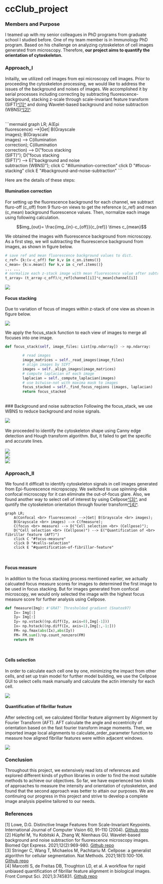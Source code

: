 # ccClub_project

### Members and Purpose
I teamed up with my senior colleagues in PhD programs from graduate school I studied before. One of my team member is in Immunology PhD program. Based on his challenge on analyzing cytoskeleton of cell images generated from microscopy. Therefore, **our project aims to quantify the orientation of cytoskeleton.**

### Approach_I
Initailly, we utilized cell images from epi microscopy cell images. Prior to proceeding the cytoskeleton processing, we would like to address the issues of the background and noises of images. We accomplished it by serial processes including correcting by subtracting fluorescence-background, stacking z-scale through scale-invariant feature transform (SIFT)[^[1]^](#1) and doing Wavelet-based background and noise subtraction (WBNS)[^[2]^](#2).  

<br>  
```mermaid  
graph LR;
    A(Epi <br> fluorescence) -->|Get| B(Grayscale <br> images);
    B(Grayscale <br> images) --> C(illumination <br> correction);
    C(illumination <br> correction) --> D("focus  stacking <br>(SIFT)");
    D("focus stacking <br>(SIFT)") --> E("background and noise <br> subtraction (WBNS)");
    click C "#illumination-correction"
    click D "#focus-stacking"
    click E "#background-and-noise-subtraction"  
```  
<br>  

Here are the details of these steps:


#### Illumination correction 
For setting up the fluorescence background for each channel, we subtract fluro-off (c_off) from  9 fluro-on views to get the reference (c_ref) and mean (c_mean) background fluorescence values. Then, normalize each image using following calculation.
```math
img_{out}= \frac{img_{in}-c_{off}}{c_{ref}} \times c_{mean}
```

We obtained the images with fluorescence background from microscopy. As a first step, we will subtracting the fluorescence background from images, as shown in figure below.  

```python
# save ref and mean fluorescence background values to dict.
c_ref= {k:(v-c_off) for k,v in c_on.items()}
c_mean= {k:v.mean() for k,v in c_ref.items()}
... ...
# normalize each z-stack image with mean fluorescence value after subtracting c-off from each image
t_array= (t_array-c_off)/c_ref[channel[i]]*c_mean[channel[i]]
```
![](./static/figures/illumination_correction.png)
<br>
#### Focus stacking
Due to variation of focus of images within z-stack of one view as shown in figure below.

![](./static/figures/focus_plane.png)  

We apply the focus_stack function to each view of images to merge all focuses into one image.

```python
def focus_stack(self, image_files: List[np.ndarray]) -> np.ndarray:

        # read images
        image_matrices = self._read_images(image_files) 
        # align images by SIFT
        images = self._align_images(image_matrices) 
        # compute laplacian of each image 
        laplacian = self._compute_laplacian(images) 
        # use bitwise-not with maxima mask to images
        focus_stacked = self._find_focus_regions (images, laplacian) 
        return focus_stacked
```
<br>
### Background and noise subtraction
Following the focus_stack, we use WBNS to reduce background and noise signals. 

![](./static/figures/wbns.png)  
<br>
We proceeded to identify the cytoskeleton shape using Canny edge detection and Hough transform algorithm. But, it failed to get the specific and accurate lines.  
<br>
![](./static/figures/canny_hough_1.png)
<br>
![](./static/figures/canny_hough_2.png)
<br>
![](./static/figures/canny_hough_3.png)

### Approach_II
We found it difficalt to identify cytoskeleton signals in cell images generated from Epi-fluorescence micropscopy. We switched to use spinning-disk confocal microscopy for it can eliminate the out-of-focus glare. Also, we found another way to select cell of interest by using Cellpose[^[3]^](#3), and quntify the cytoskeleton orientation through fourier transform[^[4]^](#4).
<br>
```mermaid
graph LR;
    A(Confocal <br> fluorescence) -->|Get| B(Grayscale <br> images);
    B(Grayscale <br> images) --> C(fmeasure);
    C(focus <br> measure) --> D("Cell selection <br> (Cellpose)");
    D("Cell selection <br> (Cellpose)") --> E("Quantification of <br> fibrillar feature (AFT)")
    click C "#focus-measure"
    click D "#cells-selection"
    click E "#quantification-of-fibrillar-feature"
```  
<br>

#### Focus measure
In addition to the focus stacking process mentioned earlier, we actually calcuated focus measure scores for images to determined the first image to be used in focus stacking. But for images generated from confocal microscopy, we would only selected the image with the highest focus measure score for further analysis using Cellpose.
```python
def fmeasure(Img): #'GRAT' Thresholded gradient (Snatos97)
    Ix= Img[:]
    Iy= Img[:]
    Iy= np.vstack((np.diff(Iy, axis=0),Img[-1]))
    Ix= np.hstack((np.diff(Ix, axis=1),Img[:,-1:]))
    FM= np.fmax(abs(Ix),abs(Iy))
    FM= FM.sum()/np.count_nonzero(FM)
    return FM
```
<br>

#### Cells selection
In order to calculate each cell one by one, minimizing the impact from other cells, and set up train model for further model building, we use the Cellpose GUI to select cells mask manually and calculate the actin intensity for each cell.

![](./static/figures/cellpose.png)

#### Quantification of fibrillar feature
After selecting cell, we calculated fibrillar feature alignment by Alignment by Fourier Transform (AFT). AFT calculate the angle and eccentricity of orientation based on the fast fourier transform image moments. Then, we imported image local alignments to calculate_order_parameter function to measure how aligned fibrillar features were within adjacent windows.
<!-- add padd note for cell pixels near to margin-->
<!-- add order list for varification  -->
![](./static/figures/alignment.png)

### Conclusion
Throughout this project, we extensively read lots of references and explored different kinds of python libraries in order to find the most suitable methods to achieve our objectives. So far, we have experienced two kinds of approaches to measure the intensity and orientation of cytoskeleton, and found that the second approach was better to attain our purposes. We are continuing our progress in this project and strive to develop a complete image analysis pipeline tailored to our needs.  


### References 

<a id="1">[1]</a> Lowe, D.G. Distinctive Image Features from Scale-Invariant Keypoints. International Journal of Computer Vision 60, 91–110 (2004). [Github repo](https://github.com/momonala/focus-stack/blob/master/focus_stack/focus_stack.py)  
<a id="2">[2]</a> Hüpfel M, Yu Kobitski A, Zhang W, Nienhaus GU. Wavelet-based background and noise subtraction for fluorescence microscopy images. Biomed Opt Express. 2021;12(2):969-980. [Github repo](https://github.com/NienhausLabKIT/HuepfelM/blob/master/WBNS/python_script/WBNS.py)  
<a id="3">[3]</a> Stringer C, Wang T, Michaelos M, Pachitariu M. Cellpose: a generalist algorithm for cellular segmentation. Nat Methods. 2021;18(1):100-106. [Github repo](https://github.com/MouseLand/cellpose)  
<a id="4">[4]</a> Marcotti S, de Freitas DB, Troughton LD, et al. A workflow for rapid unbiased quantification of fibrillar feature alignment in biological images. Front Comput Sci. 2021;3:745831. [Github repo](https://github.com/OakesLab/AFT-Alignment_by_Fourier_Transform/tree/master/Python_implementation)  

<!-- git-repo
WBNS: https://github.com/NienhausLabKIT/HuepfelM/blob/master/WBNS/python_script/WBNS.py -->